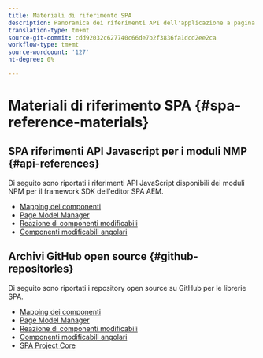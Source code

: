 ```yaml
---
title: Materiali di riferimento SPA
description: Panoramica dei riferimenti API dell'applicazione a pagina singola e dei repository dei codici sorgente
translation-type: tm+mt
source-git-commit: cdd92032c627740c66de7b2f3836fa1dcd2ee2ca
workflow-type: tm+mt
source-wordcount: '127'
ht-degree: 0%

---
```



# Materiali di riferimento SPA {#spa-reference-materials}

## SPA riferimenti API Javascript per i moduli NMP {#api-references}

Di seguito sono riportati i riferimenti API JavaScript disponibili dei moduli NPM per il framework SDK dell&#39;editor SPA AEM.

* [Mapping dei componenti](https://www.npmjs.com/package/@adobe/aem-spa-component-mapping)
* [Page Model Manager](https://www.npmjs.com/package/@adobe/aem-spa-model-manager)
* [Reazione di componenti modificabili](https://www.npmjs.com/package/@adobe/aem-react-editable-components)
* [Componenti modificabili angolari](https://www.npmjs.com/package/@adobe/aem-angular-editable-components)

## Archivi GitHub open source {#github-repositories}

Di seguito sono riportati i repository open source su GitHub per le librerie SPA.

* [Mapping dei componenti](https://github.com/adobe/aem-spa-component-mapping)
* [Page Model Manager](https://github.com/adobe/aem-spa-page-model-manager)
* [Reazione di componenti modificabili](https://github.com/adobe/aem-react-editable-components)
* [Componenti modificabili angolari](https://github.com/adobe/aem-angular-editable-components)
* [SPA Project Core](https://github.com/adobe/aem-spa-project-core)
